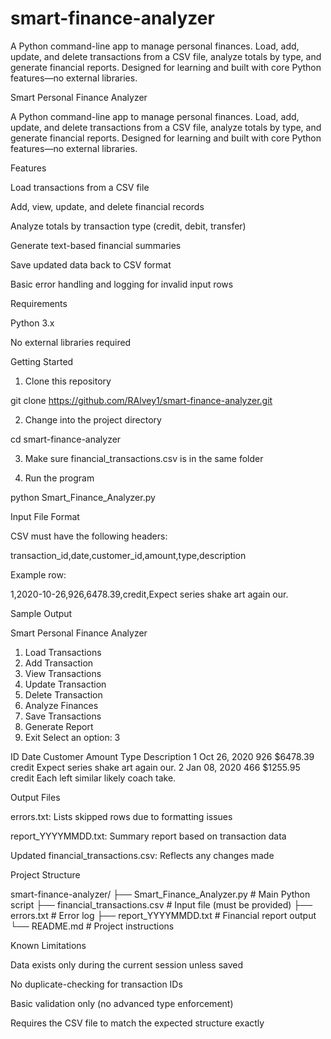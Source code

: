 # smart-finance-analyzer
A Python command-line app to manage personal finances. Load, add, update, and delete transactions from a CSV file, analyze totals by type, and generate financial reports. Designed for learning and built with core Python features—no external libraries.

Smart Personal Finance Analyzer

A Python command-line app to manage personal finances. Load, add, update, and delete transactions from a CSV file, analyze totals by type, and generate financial reports. Designed for learning and built with core Python features—no external libraries.

Features

Load transactions from a CSV file

Add, view, update, and delete financial records

Analyze totals by transaction type (credit, debit, transfer)

Generate text-based financial summaries

Save updated data back to CSV format

Basic error handling and logging for invalid input rows

Requirements

Python 3.x

No external libraries required

Getting Started

1. Clone this repository

git clone https://github.com/RAlvey1/smart-finance-analyzer.git


2. Change into the project directory

cd smart-finance-analyzer

3. Make sure financial_transactions.csv is in the same folder

4. Run the program

python Smart_Finance_Analyzer.py

Input File Format

CSV must have the following headers:

transaction_id,date,customer_id,amount,type,description

Example row:

1,2020-10-26,926,6478.39,credit,Expect series shake art again our.

Sample Output

Smart Personal Finance Analyzer
1. Load Transactions
2. Add Transaction
3. View Transactions
4. Update Transaction
5. Delete Transaction
6. Analyze Finances
7. Save Transactions
8. Generate Report
9. Exit
Select an option: 3

ID   Date           Customer  Amount     Type      Description
1    Oct 26, 2020   926       $6478.39   credit    Expect series shake art again our.
2    Jan 08, 2020   466       $1255.95   credit    Each left similar likely coach take.

Output Files

errors.txt: Lists skipped rows due to formatting issues

report_YYYYMMDD.txt: Summary report based on transaction data

Updated financial_transactions.csv: Reflects any changes made

Project Structure

smart-finance-analyzer/
├── Smart_Finance_Analyzer.py       # Main Python script
├── financial_transactions.csv      # Input file (must be provided)
├── errors.txt                      # Error log
├── report_YYYYMMDD.txt             # Financial report output
└── README.md                       # Project instructions

Known Limitations

Data exists only during the current session unless saved

No duplicate-checking for transaction IDs

Basic validation only (no advanced type enforcement)

Requires the CSV file to match the expected structure exactly

